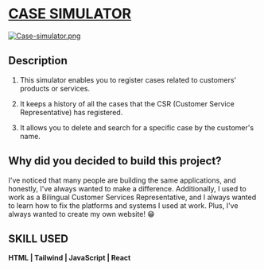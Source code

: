 # [CASE SIMULATOR](https://carlos4152.github.io/Case-Simulator/)

[![Case-simulator.png](https://i.postimg.cc/6qRY0bM6/Case-simulator.png)](https://postimg.cc/sGjYfmFb)

## Description

1. This simulator enables you to register cases related to customers' products or services.

2. It keeps a history of all the cases that the CSR (Customer Service Representative) has registered.

 3. It allows you to delete and search for a specific case by the customer's name. 

## Why did you decided to build this project?

I've noticed that many people are building the same applications, and honestly, I've always wanted to make a difference. Additionally, I used to work as a Bilingual Customer Services Representative, and I always wanted to learn how to fix the platforms and systems I used at work. Plus, I've always wanted to create my own website! 😁

## SKILL USED 
**HTML | Tailwind | JavaScript | React**

